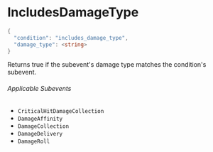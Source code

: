 # IncludesDamageType

```c#
{
  "condition": "includes_damage_type",
  "damage_type": <string>
}
```

Returns true if the subevent's damage type matches the condition's subevent.

###### Applicable Subevents
- `CriticalHitDamageCollection`
- `DamageAffinity`
- `DamageCollection`
- `DamageDelivery`
- `DamageRoll`